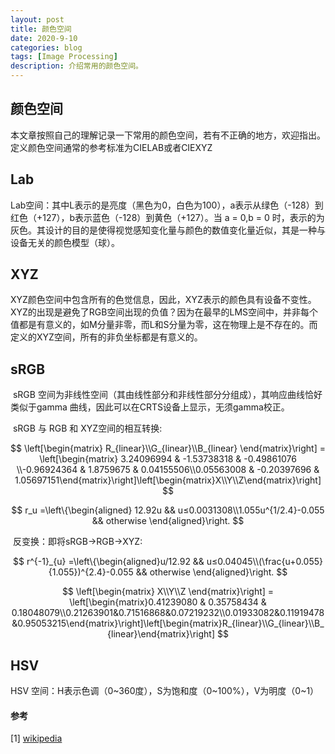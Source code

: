```yaml
---
layout: post
title: 颜色空间
date: 2020-9-10
categories: blog
tags: [Image Processing]
description: 介绍常用的颜色空间。
---
```


<head>
    <script src="https://cdn.mathjax.org/mathjax/latest/MathJax.js?config=TeX-AMS-MML_HTMLorMML" type="text/javascript"></script>
    <script type="text/x-mathjax-config">
        MathJax.Hub.Config({
            tex2jax: {
            skipTags: ['script', 'noscript', 'style', 'textarea', 'pre'],
            inlineMath: [['$','$']]
            }
        });
    </script>
</head>



## 颜色空间

​	本文章按照自己的理解记录一下常用的颜色空间，若有不正确的地方，欢迎指出。定义颜色空间通常的参考标准为CIELAB或者CIEXYZ

##  Lab

Lab空间：其中L表示的是亮度（黑色为0，白色为100），a表示从绿色（-128）到红色（+127），b表示蓝色（-128）到黄色（+127）。当 a = 0,b = 0 时，表示的为灰色。其设计的目的是使得视觉感知变化量与颜色的数值变化量近似，其是一种与设备无关的颜色模型（球）。

## XYZ

XYZ颜色空间中包含所有的色觉信息，因此，XYZ表示的颜色具有设备不变性。XYZ的出现是避免了RGB空间出现的负值？因为在最早的LMS空间中，并非每个值都是有意义的，如M分量非零，而L和S分量为零，这在物理上是不存在的。而定义的XYZ空间，所有的非负坐标都是有意义的。

## sRGB

​	sRGB 空间为非线性空间（其由线性部分和非线性部分分组成），其响应曲线恰好类似于gamma 曲线，因此可以在CRTS设备上显示，无须gamma校正。

​   sRGB 与 RGB 和 XYZ空间的相互转换:

$$
\left[\begin{matrix} R_{linear}\\G_{linear}\\B_{linear} \end{matrix}\right] = \left[\begin{matrix} 3.24096994 & -1.53738318 & -0.49861076 \\-0.96924364 & 1.8759675 & 0.04155506\\0.05563008 & -0.20397696 & 1.05697151\end{matrix}\right]\left[\begin{matrix}X\\Y\\Z\end{matrix}\right]
$$

$$
r_u =\left\{\begin{aligned} 12.92u && u≤0.0031308\\1.055u^{1/2.4}-0.055 && otherwise \end{aligned}\right.
$$

​	反变换：即将sRGB->RGB->XYZ:

$$
r^{-1}_{u} =\left\{\begin{aligned}u/12.92 && u≤0.04045\\(\frac{u+0.055}{1.055})^{2.4}-0.055 && otherwise \end{aligned}\right.
$$

$$
\left[\begin{matrix} X\\Y\\Z \end{matrix}\right] = \left[\begin{matrix}0.41239080 & 0.35758434 & 0.18048079\\0.21263901&0.71516868&0.07219232\\0.01933082&0.11919478&0.95053215\end{matrix}\right]\left[\begin{matrix}R_{linear}\\G_{linear}\\B_{linear}\end{matrix}\right]
$$


## HSV

HSV 空间：H表示色调（0~360度），S为饱和度（0~100%），V为明度（0~1）





#### 参考

[1] [wikipedia](https://en.wikipedia.org/wiki/SRGB#)












